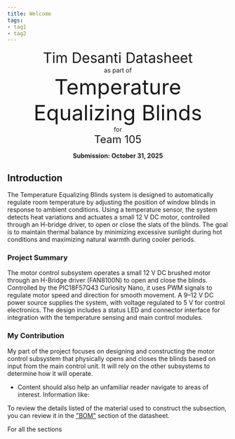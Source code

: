 ```yaml
---
title: Welcome
tags:
- tag1
- tag2
---
```

<center>
<font size= "6">Tim Desanti Datasheet</font><br>
as part of<br>
<font size= "8"> Temperature Equalizing Blinds</font><br>
for<br>
<font size= "5"> Team 105 </font><br>

**Submission: October 31, 2025**
</center>

## Introduction
The Temperature Equalizing Blinds system is designed to automatically regulate room temperature by adjusting the position of window blinds in response to ambient conditions. Using a temperature sensor, the system detects heat variations and actuates a small 12 V DC motor, controlled through an H-bridge driver, to open or close the slats of the blinds. The goal is to maintain thermal balance by minimizing excessive sunlight during hot conditions and maximizing natural warmth during cooler periods.


### Project Summary

The motor control subsystem operates a small 12 V DC brushed motor through an H-Bridge driver (FAN8100N) to open and close the blinds. Controlled by the PIC18F57Q43 Curiosity Nano, it uses PWM signals to regulate motor speed and direction for smooth movement. A 9–12 V DC power source supplies the system, with voltage regulated to 5 V for control electronics. The design includes a status LED and connector interface for integration with the temperature sensing and main control modules.


### My Contribution

My part of the project focuses on designing and constructing the motor control subsystem that physically opens and closes the blinds based on input from the main control unit. It will rely on the other subsystems to determine how it will operate.
* Content should also help an unfamiliar reader navigate to areas of interest. Information like:

To review the details listed of the material used to construct the subsection, you can review it in the ["BOM"](https://embedded-systems-design.github.io/EGR304DataSheetTemplate/03-BOM/BOM/) section of the datasheet.

For all the sections
